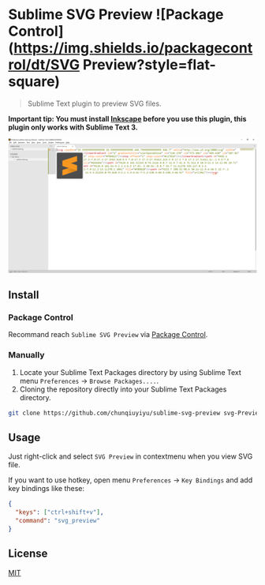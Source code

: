 # Sublime SVG Preview ![Package Control](https://img.shields.io/packagecontrol/dt/SVG Preview?style=flat-square)

> Sublime Text plugin to preview SVG files.

**Important tip: You must install [Inkscape](https://inkscape.org/) before you use this plugin, this plugin only works with Sublime Text 3.**

![Preview](./preview.png)

## Install

### Package Control

Recommand reach `Sublime SVG Preview` via [Package Control](https://packagecontrol.io/packages/SVG%20Preview).

### Manually

1. Locate your Sublime Text Packages directory by using Sublime Text menu `Preferences` -> `Browse Packages....`.
2. Cloning the repository directly into your Sublime Text Packages directory.
```bash
git clone https://github.com/chunqiuyiyu/sublime-svg-preview svg-Preview
```

## Usage

Just right-click and select `SVG Preview` in contextmenu when you view SVG file.

If you want to use hotkey, open menu `Preferences` -> `Key Bindings` and add key bindings like these:

```json
{
  "keys": ["ctrl+shift+v"],
  "command": "svg_preview"
}
``` 
## License

[MIT](./LICENSE)

